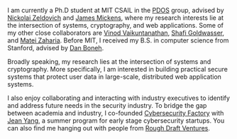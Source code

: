 I am currently a Ph.D student at MIT CSAIL in the 
[PDOS](https://pdos.csail.mit.edu/) group, 
advised by [Nickolai Zeldovich](https://people.csail.mit.edu/nickolai/) 
and [James Mickens](https://mickens.seas.harvard.edu), where
my research interests lie at the intersection of systems,
cryptography, and web applications.
Some of my other close collaborators are
[Vinod Vaikuntanathan](https://people.csail.mit.edu/vinodv/),
[Shafi Goldwasser](http://people.csail.mit.edu/shafi/),
and [Matei Zaharia](https://cs.stanford.edu/~matei/).
Before MIT, I received my B.S. in computer science from Stanford,
advised by [Dan Boneh](http://crypto.stanford.edu/~dabo/).

Broadly speaking, my research lies at the intersection of systems
and cryptography. More specifically,
I am interested in building practical secure systems that
protect user data in large-scale, distributed web application systems.

I also enjoy collaborating and interacting
with industry executives to identify and address future 
needs in the security industry.
To bridge the gap between academia and industry,
I co-founded [Cybersecurity Factory](https://cybersecurityfactory.com) with
[Jean Yang](http://jeanyang.com), a summer program for early stage cybersecurity
startups. You can also find me hanging out with people from [Rough Draft Ventures](http://roughdraft.vc).
